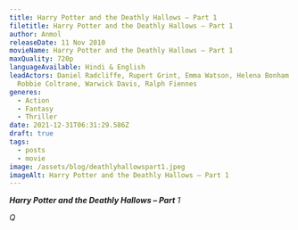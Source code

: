 ```yaml
---
title: Harry Potter and the Deathly Hallows – Part 1
filetitle: Harry Potter and the Deathly Hallows – Part 1
author: Anmol
releaseDate: 11 Nov 2010
movieName: Harry Potter and the Deathly Hallows – Part 1
maxQuality: 720p
languageAvailable: Hindi & English
leadActors: Daniel Radcliffe, Rupert Grint, Emma Watson, Helena Bonham Carter,
  Robbie Coltrane, Warwick Davis, Ralph Fiennes
generes:
  - Action
  - Fantasy
  - Thriller
date: 2021-12-31T06:31:29.586Z
draft: true
tags:
  - posts
  - movie
image: /assets/blog/deathlyhallowspart1.jpeg
imageAlt: Harry Potter and the Deathly Hallows – Part 1
---
```

***Harry Potter and the Deathly Hallows – Part** 1*



*Q*